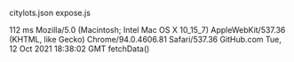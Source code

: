 citylots.json
expose.js

112 ms
Mozilla/5.0 (Macintosh; Intel Mac OS X 10_15_7) AppleWebKit/537.36 (KHTML, like Gecko) Chrome/94.0.4606.81 Safari/537.36
GitHub.com
Tue, 12 Oct 2021 18:38:02 GMT
fetchData()